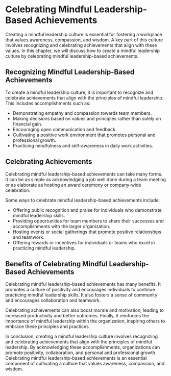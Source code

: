 Celebrating Mindful Leadership-Based Achievements
===================================================================================================

Creating a mindful leadership culture is essential for fostering a workplace that values awareness, compassion, and wisdom. A key part of this culture involves recognizing and celebrating achievements that align with these values. In this chapter, we will discuss how to create a mindful leadership culture by celebrating mindful leadership-based achievements.

Recognizing Mindful Leadership-Based Achievements
-------------------------------------------------

To create a mindful leadership culture, it is important to recognize and celebrate achievements that align with the principles of mindful leadership. This includes accomplishments such as:

* Demonstrating empathy and compassion towards team members.
* Making decisions based on values and principles rather than solely on financial gain.
* Encouraging open communication and feedback.
* Cultivating a positive work environment that promotes personal and professional growth.
* Practicing mindfulness and self-awareness in daily work activities.

Celebrating Achievements
------------------------

Celebrating mindful leadership-based achievements can take many forms. It can be as simple as acknowledging a job well done during a team meeting or as elaborate as hosting an award ceremony or company-wide celebration.

Some ways to celebrate mindful leadership-based achievements include:

* Offering public recognition and praise for individuals who demonstrate mindful leadership skills.
* Providing opportunities for team members to share their successes and accomplishments with the larger organization.
* Hosting events or social gatherings that promote positive relationships and teamwork.
* Offering rewards or incentives for individuals or teams who excel in practicing mindful leadership.

Benefits of Celebrating Mindful Leadership-Based Achievements
-------------------------------------------------------------

Celebrating mindful leadership-based achievements has many benefits. It promotes a culture of positivity and encourages individuals to continue practicing mindful leadership skills. It also fosters a sense of community and encourages collaboration and teamwork.

Celebrating achievements can also boost morale and motivation, leading to increased productivity and better outcomes. Finally, it reinforces the importance of mindful leadership within the organization, inspiring others to embrace these principles and practices.

In conclusion, creating a mindful leadership culture involves recognizing and celebrating achievements that align with the principles of mindful leadership. By acknowledging these accomplishments, organizations can promote positivity, collaboration, and personal and professional growth. Celebrating mindful leadership-based achievements is an essential component of cultivating a culture that values awareness, compassion, and wisdom.


